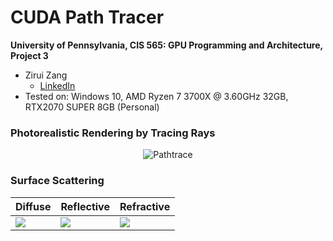 CUDA Path Tracer
================

**University of Pennsylvania, CIS 565: GPU Programming and Architecture, Project 3**

* Zirui Zang
  * [LinkedIn](https://www.linkedin.com/in/zirui-zang/)
* Tested on: Windows 10, AMD Ryzen 7 3700X @ 3.60GHz 32GB, RTX2070 SUPER 8GB (Personal)

### Photorealistic Rendering by Tracing Rays

<p align="center">
<img src="https://upload.wikimedia.org/wikipedia/commons/thumb/5/5c/Ray_trace_diagram.png/320px-Ray_trace_diagram.png"
     alt="Pathtrace" />
</p>

### Surface Scattering 

| Diffuse | Reflective | Refractive |
| ------------- | ----------- |----------- |
| ![](scene/cornell.2021-10-03_23-27-37z.3488samp.png)  | ![](img/cornell.2021-10-03_23-34-37z.4309samp.png) | ![](img/cornell.2021-10-03_23-43-33z.1964samp.png) |
